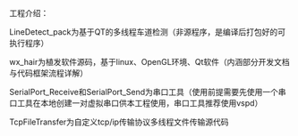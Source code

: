 工程介绍：

LineDetect_pack为基于QT的多线程车道检测（非源程序，是编译后打包好的可执行程序）

wx_hair为植发软件源码，基于linux、OpenGL环境、Qt软件（内涵部分开发文档与代码框架流程详解）

SerialPort_Receive和SerialPort_Send为串口工具（使用前提需要先使用一个串口工具在本地创建一对虚拟串口供本工程使用，串口工具推荐使用vspd）

TcpFileTransfer为自定义tcp/ip传输协议多线程文件传输源代码
